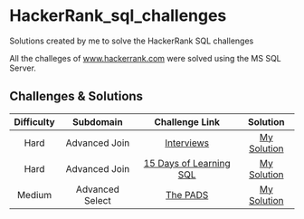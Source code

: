 # HackerRank_sql_challenges
Solutions created by me to solve the HackerRank SQL challenges

All the challeges of www.hackerrank.com were solved using the MS SQL Server. 

## Challenges & Solutions

Difficulty | Subdomain | Challenge Link | Solution
:-----:|:-------:|:-------:|:-------:
Hard | Advanced Join | [Interviews](https://www.hackerrank.com/challenges/interviews/problem) | [My Solution](https://github.com/analimaps/HackerRank_sql_challenges/blob/main/01_Interviews.sql) |
Hard | Advanced Join | [15 Days of Learning SQL](https://www.hackerrank.com/challenges/15-days-of-learning-sql/problem) | [My Solution](https://github.com/analimaps/HackerRank_sql_challenges/blob/main/02_15_Days_%20of_Learning_SQL.sql) |
Medium | Advanced Select | [The PADS](https://www.hackerrank.com/challenges/the-pads/problem) | [My Solution](https://github.com/analimaps/HackerRank_sql_challenges/blob/main/03_The_pads.sql) |
